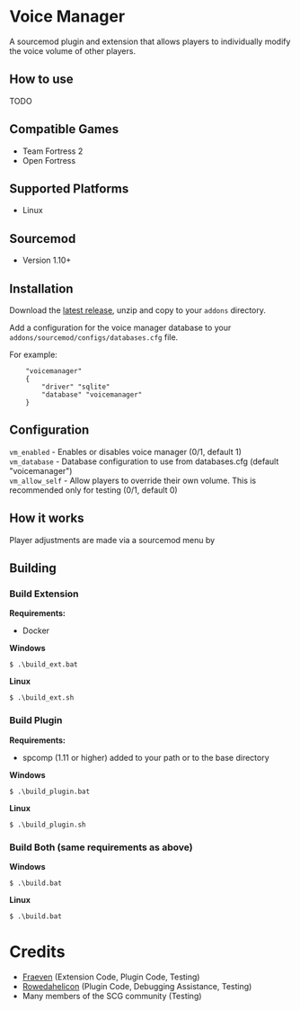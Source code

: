# Voice Manager

A sourcemod plugin and extension that allows players to individually modify the voice volume of other players. 

## How to use
TODO

## Compatible Games
- Team Fortress 2
- Open Fortress

## Supported Platforms
- Linux

## Sourcemod
- Version 1.10+

## Installation
Download the [latest release](https://github.com/SouthernCrossGaming/voicemanager/releases/latest/download/voicemanager.zip), unzip and copy to your `addons` directory.

Add a configuration for the voice manager database to your `addons/sourcemod/configs/databases.cfg` file.

For example:
```
	"voicemanager"
	{
		"driver" "sqlite"
		"database" "voicemanager"
	}
```

## Configuration
`vm_enabled` - Enables or disables voice manager (0/1, default 1)  
`vm_database` - Database configuration to use from databases.cfg (default "voicemanager")  
`vm_allow_self` - Allow players to override their own volume. This is recommended only for testing (0/1, default 0) 

## How it works
Player adjustments are made via a sourcemod menu by 

## Building

### Build Extension

<b>Requirements:</b>
- Docker

<b>Windows</b>
```
$ .\build_ext.bat
```

<b>Linux</b>
```
$ .\build_ext.sh
```

### Build Plugin
<b>Requirements:</b>
- spcomp (1.11 or higher) added to your path or to the base directory

<b>Windows</b>
```
$ .\build_plugin.bat
```
<b>Linux</b>
```
$ .\build_plugin.sh
```

### Build Both (same requirements as above)

<b>Windows</b>
```
$ .\build.bat
```

<b>Linux</b>
```
$ .\build.bat
```

# Credits
- [Fraeven](https://fraeven.dev) (Extension Code, Plugin Code, Testing)
- [Rowedahelicon](https://rowdythecrux.dev) (Plugin Code, Debugging Assistance, Testing)
- Many members of the SCG community (Testing)